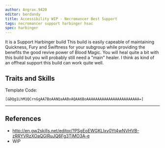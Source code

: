 ```yaml
---
author: Angrax.9420
editor: berdandy
title: Accessibility WIP - Necromancer Best Support
tags: necromancer support harbinger hsac
spec: harbinger
---
```


It is a Support Harbinger build
This build is easily capeable of maintaining Quickness, Fury and Swiftness for your subgroup while providing the benefits the good revive power of Blood Magic. You will heal quite a bit with this build but you will probably still need a "main" healer. I think as kind of an offheal support this build can work quite well.

## Traits and Skills

Template Code:

`[&DQg1LhM1QCrnGgAA7BoAANQaAABvAQAA6BoAAAAAAAAAAAAAAAAAAAAAAAA=]`

---

<div
  data-armory-embed='skills'
  data-armory-ids='62667,62662,62530,10611,62655'
>
</div>
<div
  data-armory-embed='specializations'
  data-armory-ids='53,19,64'
  data-armory-53-traits='916,909,853'
  data-armory-19-traits='780,789,778'
  data-armory-64-traits='2219,2220,2194'
>
</div>
<script async src='https://unpkg.com/armory-embeds@^0.x.x/armory-embeds.js'></script>



## References

- http://en.gw2skills.net/editor/?PSgEoEWGKLlxy0Yt4wNVHVB-zRRYVRzXOaQGlRuJQ6Fg3TjMO3A-e
- WIP
